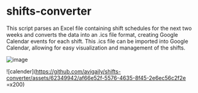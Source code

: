 # shifts-converter
This script parses an Excel file containing shift schedules for the next two weeks and converts the data into an .ics file format, creating Google Calendar events for each shift. This .ics file can be imported into Google Calendar, allowing for easy visualization and management of the shifts.

![image](https://github.com/avigaily/shifts-converter/assets/62349942/f2b359d4-6f3e-44fc-9756-33ddc325c712)

![calender](https://github.com/avigaily/shifts-converter/assets/62349942/af66e52f-5576-4635-8f45-2e6ec56c2f2e =x200)



